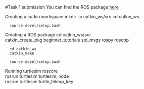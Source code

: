 #Task 1 submission
You can find the ROS package [here](https://github.com/Adhi1904/Learn-ROS/tree/main/TASK_1/Data)

Creating a catkin workspace
      mkdir -p catkin_ws/src
      cd catkin_ws
    
      source devel/setup.bash

Creating a ROS package
      cd catkin_ws/src  
      catkin_create_pkg beginner_tutorials std_msgs rospy roscpp  

      cd catkin_ws
      catkin_make
  
      source devel/setup.bash

Running turtlesim
      roscore  
      rosrun turtlesim turtlesim_node  
      rosrun turtlesim turtle_teleop_key




